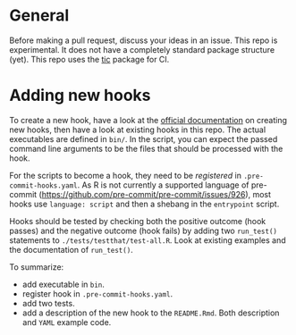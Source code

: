 # General

Before making a pull request, discuss your ideas in an issue. This repo is 
experimental. It does not have a completely standard package structure (yet).
This repo uses the [tic](https://github.com/ropenscilabs/tic) package for CI.

# Adding new hooks

To create a new hook, have a look at the [official
documentation](https://pre-commit.com) on creating new hooks, then have a look
at existing hooks in this repo. The actual executables are defined in `bin/`. In
the script, you can expect the passed command line arguments to be the files
that should be processed with the hook.

For the scripts to become a hook, they need to be *registered* in
`.pre-commit-hooks.yaml`. As R is not currently a supported language of
pre-commit (https://github.com/pre-commit/pre-commit/issues/926), most hooks use
`language: script` and then a shebang in the `entrypoint` script.

Hooks should be tested by checking both the positive outcome (hook passes) and
the negative outcome (hook fails) by adding two `run_test()` statements to
`./tests/testthat/test-all.R`. Look at existing examples and the documentation of
`run_test()`.

To summarize: 

- add executable in `bin`.
- register hook in `.pre-commit-hooks.yaml`.
- add two tests.
- add a description of the new hook to the `README.Rmd`. Both description and 
  `YAML` example code. 
